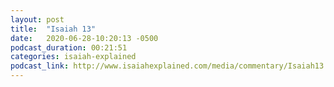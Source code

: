 ```yaml
---
layout: post
title:  "Isaiah 13"
date:   2020-06-28-10:20:13 -0500
podcast_duration: 00:21:51
categories: isaiah-explained
podcast_link: http://www.isaiahexplained.com/media/commentary/Isaiah13.mp3
---
```

